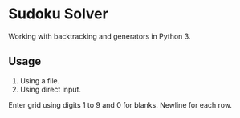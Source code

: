 # Sudoku Solver

Working with backtracking and generators in Python 3.

## Usage

1. Using a file.
2. Using direct input.

Enter grid using digits 1 to 9 and 0 for blanks. Newline for each row.

